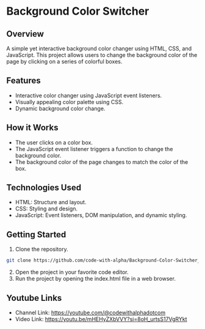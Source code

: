 # Background Color Switcher

## Overview

A simple yet interactive background color changer using HTML, CSS, and JavaScript. This project allows users to change the background color of the page by clicking on a series of colorful boxes.

## Features

- Interactive color changer using JavaScript event listeners.
- Visually appealing color palette using CSS.
- Dynamic background color change.

## How it Works

- The user clicks on a color box.
- The JavaScript event listener triggers a function to change the background color.
- The background color of the page changes to match the color of the box.

## Technologies Used

- HTML: Structure and layout.
- CSS: Styling and design.
- JavaScript: Event listeners, DOM manipulation, and dynamic styling.

## Getting Started

1. Clone the repository.
```bash
git clone https://github.com/code-with-alpha/Background-Color-Switcher_Youtube.git
```
2. Open the project in your favorite code editor.
3. Run the project by opening the index.html file in a web browser.

## Youtube Links
- Channel Link: https://youtube.com/@codewithalphadotcom
- Video Link: https://youtu.be/mHEHyZXbVVY?si=8oH_urtsS17VgRYkt